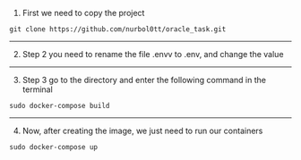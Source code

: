 1. First we need to copy the project
```
git clone https://github.com/nurbol0tt/oracle_task.git
```
___
2. Step 2 you need to rename the file .envv to .env, and change the value

___
3. Step 3 go to the directory and enter the following command in the terminal

```
sudo docker-compose build
```
___
4. Now, after creating the image, we just need to run our containers

```
sudo docker-compose up
```
